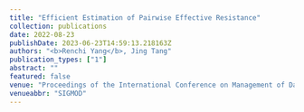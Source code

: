 ```yaml
---
title: "Efficient Estimation of Pairwise Effective Resistance"
collection: publications
date: 2022-08-23
publishDate: 2023-06-23T14:59:13.218163Z
authors: "<b>Renchi Yang</b>, Jing Tang"
publication_types: ["1"]
abstract: ""
featured: false
venue: "Proceedings of the International Conference on Management of Data"
venueabbr: "SIGMOD"
---
```

